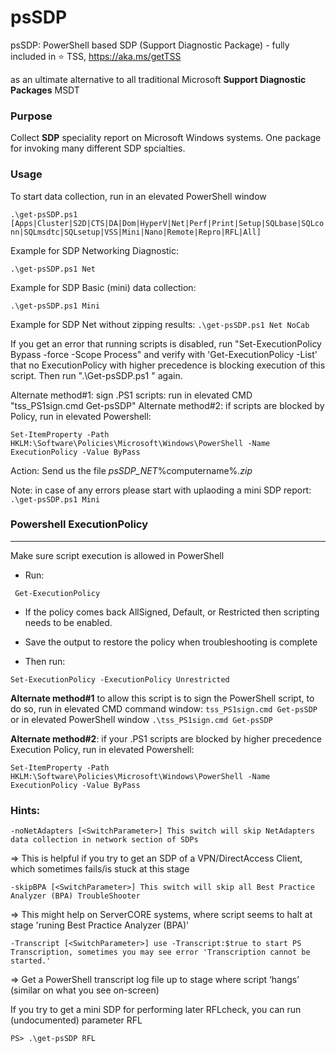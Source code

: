 # psSDP
psSDP: PowerShell based SDP (Support Diagnostic Package) - fully included in :star: TSS, https://aka.ms/getTSS

as an ultimate alternative to all traditional Microsoft **Support Diagnostic Packages** MSDT

### Purpose
Collect **SDP** speciality report on Microsoft Windows systems. One package for invoking many different SDP spcialties.

### Usage
To start data collection, run in an elevated PowerShell window

 ` .\get-psSDP.ps1 [Apps|Cluster|S2D|CTS|DA|Dom|HyperV|Net|Perf|Print|Setup|SQLbase|SQLconn|SQLmsdtc|SQLsetup|VSS|Mini|Nano|Remote|Repro|RFL|All] `
 
 Example for SDP Networking Diagnostic: 
 
  `.\get-psSDP.ps1 Net`

 Example for SDP Basic (mini) data collection: 
 
 `.\get-psSDP.ps1 Mini`
 
  Example for SDP Net without zipping results:
  `.\get-psSDP.ps1 Net NoCab`
   
If you get an error that running scripts is disabled, run "Set-ExecutionPolicy Bypass -force -Scope Process" and verify with 'Get-ExecutionPolicy -List' that no ExecutionPolicy with higher precedence is blocking execution of this script.
Then run ".\Get-psSDP.ps1 <speciality-of-SDP>" again.

Alternate method#1: sign .PS1 scripts: run in elevated CMD "tss_PS1sign.cmd Get-psSDP"
Alternate method#2:  if scripts are blocked by Policy, run in elevated Powershell: 

  `Set-ItemProperty -Path HKLM:\Software\Policies\Microsoft\Windows\PowerShell -Name ExecutionPolicy -Value ByPass`

Action: Send us the file _psSDP_NET_%computername%_<date-time>.zip_

Note: in case of any errors please start with uplaoding a mini SDP report: 
 `.\get-psSDP.ps1 Mini`


### Powershell ExecutionPolicy
--------------------------
Make sure script execution is allowed in PowerShell

-	Run: 

 ` Get-ExecutionPolicy`

-	If the policy comes back AllSigned, Default, or Restricted then scripting needs to be enabled.
-	Save the output to restore the policy when troubleshooting is complete

-	Then run: 

 `Set-ExecutionPolicy -ExecutionPolicy Unrestricted`

**Alternate method#1** to allow this script is to sign the PowerShell script, to do so, run in elevated CMD command window:
  `tss_PS1sign.cmd Get-psSDP`
or in elevated PowerShell window
  `.\tss_PS1sign.cmd Get-psSDP`
  
 **Alternate method#2**:  if your .PS1 scripts are blocked by higher precedence Execution Policy, run in elevated Powershell: 

  `Set-ItemProperty -Path HKLM:\Software\Policies\Microsoft\Windows\PowerShell -Name ExecutionPolicy -Value ByPass`

### Hints:
   `-noNetAdapters [<SwitchParameter>]
        This switch will skip NetAdapters data collection in network section of SDPs `
        
=>	This is helpful if you try to get an SDP of a VPN/DirectAccess Client, which sometimes fails/is stuck at this stage

   `-skipBPA [<SwitchParameter>]
        This switch will skip all Best Practice Analyzer (BPA) TroubleShooter `
        
=>	This might help on ServerCORE systems, where script seems to halt at stage 'runing Best Practice Analyzer (BPA)'

   `-Transcript [<SwitchParameter>]
        use -Transcript:$true to start PS Transcription, sometimes you may see error 'Transcription cannot be started.' `
        
=>	Get a PowerShell transcript log file up to stage where script ‘hangs’ (similar on what you see on-screen)

If you try to get a mini SDP for performing later RFLcheck, you  can run (undocumented) parameter RFL

   `PS> .\get-psSDP RFL `
